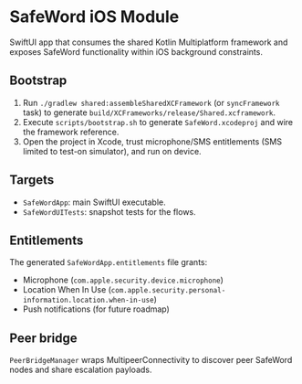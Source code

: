 # SafeWord iOS Module

SwiftUI app that consumes the shared Kotlin Multiplatform framework and exposes SafeWord functionality within iOS background constraints.

## Bootstrap
1. Run `./gradlew shared:assembleSharedXCFramework` (or `syncFramework` task) to generate `build/XCFrameworks/release/Shared.xcframework`.
2. Execute `scripts/bootstrap.sh` to generate `SafeWord.xcodeproj` and wire the framework reference.
3. Open the project in Xcode, trust microphone/SMS entitlements (SMS limited to test-on simulator), and run on device.

## Targets
- `SafeWordApp`: main SwiftUI executable.
- `SafeWordUITests`: snapshot tests for the flows.

## Entitlements
The generated `SafeWordApp.entitlements` file grants:
- Microphone (`com.apple.security.device.microphone`)
- Location When In Use (`com.apple.security.personal-information.location.when-in-use`)
- Push notifications (for future roadmap)

## Peer bridge
`PeerBridgeManager` wraps MultipeerConnectivity to discover peer SafeWord nodes and share escalation payloads.

